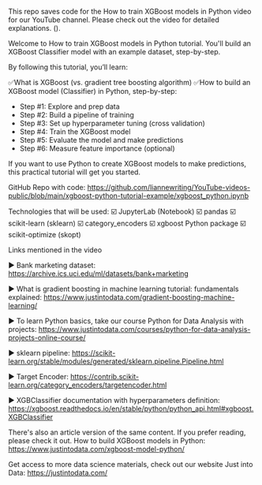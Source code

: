 This repo saves code for the How to train XGBoost models in Python video for our YouTube channel. Please check out the video for detailed explanations. ().

Welcome to How to train XGBoost models in Python tutorial. You'll build an XGBoost Classifier model with an example dataset, step-by-step.

By following this tutorial, you’ll learn:

✅What is XGBoost (vs. gradient tree boosting algorithm)
✅How to build an XGBoost model (Classifier) in Python, step-by-step:
- Step #1: Explore and prep data
- Step #2: Build a pipeline of training
- Step #3: Set up hyperparameter tuning (cross validation)
- Step #4: Train the XGBoost model
- Step #5: Evaluate the model and make predictions
- Step #6: Measure feature importance (optional)

If you want to use Python to create XGBoost models to make predictions, this practical tutorial will get you started.

GitHub Repo with code: https://github.com/liannewriting/YouTube-videos-public/blob/main/xgboost-python-tutorial-example/xgboost_python.ipynb

Technologies that will be used: 
☑️ JupyterLab (Notebook)
☑️ pandas 
☑️ scikit-learn (sklearn) 
☑️ category_encoders 
☑️ xgboost Python package 
☑️ scikit-optimize (skopt)


Links mentioned in the video

► Bank marketing dataset: https://archive.ics.uci.edu/ml/datasets/bank+marketing

► What is gradient boosting in machine learning tutorial: fundamentals explained: https://www.justintodata.com/gradient-boosting-machine-learning/

► To learn Python basics, take our course Python for Data Analysis with projects:
https://www.justintodata.com/courses/python-for-data-analysis-projects-online-course/

► sklearn pipeline: https://scikit-learn.org/stable/modules/generated/sklearn.pipeline.Pipeline.html

► Target Encoder: https://contrib.scikit-learn.org/category_encoders/targetencoder.html

► XGBClassifier documentation with hyperparameters definition: https://xgboost.readthedocs.io/en/stable/python/python_api.html#xgboost.XGBClassifier

There's also an article version of the same content. If you prefer reading, please check it out. How to build XGBoost models in Python: https://www.justintodata.com/xgboost-model-python/

Get access to more data science materials, check out our website Just into Data: https://justintodata.com/
